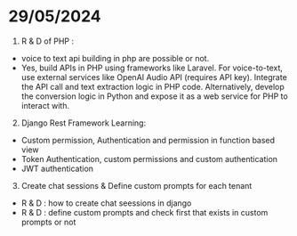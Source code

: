 # 29/05/2024

1. R & D of PHP :
- voice to text api building in php are possible or not.
- Yes, build APIs in PHP using frameworks like Laravel. For voice-to-text, use external services like OpenAI Audio API (requires API key). Integrate the API call and text extraction logic in PHP code. Alternatively, develop the conversion logic in Python and expose it as a web service for PHP to interact with.

2. Django Rest Framework Learning:

- Custom permission, Authentication and permission in function based view
- Token Authentication, custom permissions and custom authentication
- JWT authentication

3. Create chat sessions & Define custom prompts for each tenant 
- R & D : how to create chat seessions in django
- R & D : define custom prompts and check first that exists in custom prompts or not